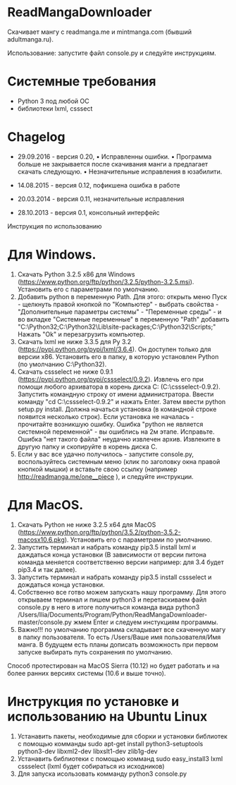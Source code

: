ReadMangaDownloader
===================

Скачивает мангу с readmanga.me и mintmanga.com (бывший adultmanga.ru).

Использование: запустите файл console.py и следуйте инструкциям.

Системные требования
====================
 - Python 3 под любой ОС
 - библиотеки lxml, csssect

Chagelog
===================
 - 29.09.2016 - версия 0.20, 
 • Исправленны ошибки.
 • Программа больше не закрывается после скачивания манги а предлагает скачать следующую.
 • Незначительные исправления в юзабилити. 
 
 - 14.08.2015 - версия 0.12, пофикшена ошибка в работе
 - 20.03.2014 - версия 0.11, незначительные исправления
 - 28.10.2013 - версия 0.1, консольный интерфейс

Инструкция по использованию

Для Windows.
===================
1. Скачать Python 3.2.5 х86 для Windows (https://www.python.org/ftp/python/3.2.5/python-3.2.5.msi). Установить его с параметрами по умолчанию.
2. Добавить python в переменную Path. Для этого: открыть меню Пуск - щелкнуть правой кнопкой по "Компьютер" - выбрать свойства - "Дополнительные параметры системы" - "Переменные среды" - и во вкладке "Системные переменные" в переменную "Path" добавить "C:\Python32;C:\Python32\Lib\site-packages\;C:\Python32\Scripts\;" Нажать "Ok" и перезагрузить компьютер.
3. Скачать lxml не ниже 3.3.5 для Py 3.2 (https://pypi.python.org/pypi/lxml/3.6.4). Он доступен только для версии x86. Установить его в папку, в которую установлен Python (по умолчанию C:\Python32).
4. Скачать cssselect не ниже 0.9.1 (https://pypi.python.org/pypi/cssselect/0.9.2). Извлечь его при помощи любого архиватора в корень диска C: (C:\cssselect-0.9.2). Запустить командную строку от имени администратора. Ввести команду "cd C:\cssselect-0.9.2" и нажать Enter. Затем ввести python setup.py install. Должна начаться установка (в командной строке появится несколько строк).
Если установка не началась - прочитайте возникшую ошибку.
Ошибка "python не является системной переменной" - вы ошиблись на 2м этапе. Исправьте.
Ошибка "нет такого файла" неудачно извлечен архив. Извлеките в другую папку и скопируйте в корень диска C.
5. Если у вас все удачно получилось - запустите console.py, воспользуйтесь системным меню (клик по заголовку окна правой кнопкой мышки) и вставьте свою ссылку (например http://readmanga.me/one__piece ), и следуйте инструкции.

Для MacOS.
===================
1. Скачать Python не ниже 3.2.5 х64 для MacOS (https://www.python.org/ftp/python/3.5.2/python-3.5.2-macosx10.6.pkg). Установить его с параметрами по умолчанию.
2. Запустить терминал и набрать команду pip3.5 install lxml и даждаться конца установки (В зависимости от версии питона команда меняется соответственно версии например: для 3.4 будет pip3.4 и так далее).
3. Запустить терминал и набрать команду pip3.5 install cssselect и дождаться конца установки.
4. Собственно все готво можем запускать нашу программу. Для этого открываем терминал и пишем python3 и перетаскиваем файл console.py в него в итоге получиться команда вида python3 /Users/Ilia/Documents/Program/Python/ReadMangaDownloader-master/console.py жмем Enter и следуем инстукциям программы.
5. Важно!!! по умолчанию программа складывает все скаченную магу в папку пользователя. То есть /Users/Ваше имя пользователя/Имя манга. В будущем есть планы дописать возможность при первом запуске выбирать путь сохранения по умолчанию.

Способ протестирован на MacOS Sierra (10.12) но будет работать и на более ранних версиях системы (10.6 и выше точно).

Инструкция по установке и использованию на Ubuntu Linux
===================
1. Устанавить пакеты, необходимые для сборки и установки библиотек с помощью комманды
sudo apt-get install python3-setuptools python3-dev libxml2-dev libxslt1-dev zlib1g-dev
2. Устанавить библиотеки с помощью комманд
sudo easy_install3 lxml cssselect
(lxml будет собираться из исходников)
3. Для запуска исользовать комманду
python3 console.py
